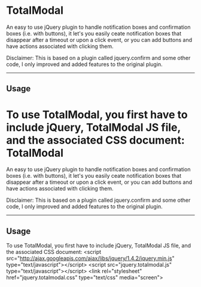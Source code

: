 TotalModal
=======
An easy to use jQuery plugin to handle notification boxes and confirmation boxes (i.e. with buttons), it let's you easily ceate notification boxes that disappear after a timeout or upon a click event, or you can add buttons and have actions associated with clicking them.

Disclaimer: This is based on a plugin called jquery.confirm and some other code, I only improved and added features to the original plugin.

---
Usage
-----
To use TotalModal, you first have to include jQuery, TotalModal JS file, and the associated CSS document:
TotalModal
=======
An easy to use jQuery plugin to handle notification boxes and confirmation boxes (i.e. with buttons), it let's you easily ceate notification boxes that disappear after a timeout or upon a click event, or you can add buttons and have actions associated with clicking them.

Disclaimer: This is based on a plugin called jquery.confirm and some other code, I only improved and added features to the original plugin.

---
Usage
-----
To use TotalModal, you first have to include jQuery, TotalModal JS file, and the associated CSS document:
&lt;script src=&quot;http://ajax.googleapis.com/ajax/libs/jquery/1.4.2/jquery.min.js&quot; type=&quot;text/javascript&quot;&gt;&lt;/script&gt;
&lt;script src=&quot;jquery.totalmodal.js&quot; type=&quot;text/javascript&quot;&gt;&lt;/script&gt;
&lt;link rel=&quot;stylesheet&quot; href=&quot;jquery.totalmodal.css&quot; type=&quot;text/css&quot; media=&quot;screen&quot;&gt;